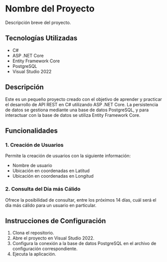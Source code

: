 # Nombre del Proyecto

Descripción breve del proyecto.

## Tecnologías Utilizadas

- C#
- ASP .NET Core
- Entity Framework Core
- PostgreSQL
- Visual Studio 2022

## Descripción

Este es un pequeño proyecto creado con el objetivo de aprender y practicar el desarrollo de API REST en C# utilizando ASP .NET Core. La persistencia de datos se gestiona mediante una base de datos PostgreSQL, y para interactuar con la base de datos se utiliza Entity Framework Core.

## Funcionalidades

### 1. Creación de Usuarios

Permite la creación de usuarios con la siguiente información:

- Nombre de usuario
- Ubicación en coordenadas en Latitud
- Ubicación en coordenadas en Longitud

### 2. Consulta del Día más Cálido

Ofrece la posibilidad de consultar, entre los próximos 14 días, cuál será el día más cálido para un usuario en particular.

## Instrucciones de Configuración

1. Clona el repositorio.
2. Abre el proyecto en Visual Studio 2022.
3. Configura la conexión a la base de datos PostgreSQL en el archivo de configuración correspondiente.
4. Ejecuta la aplicación.
